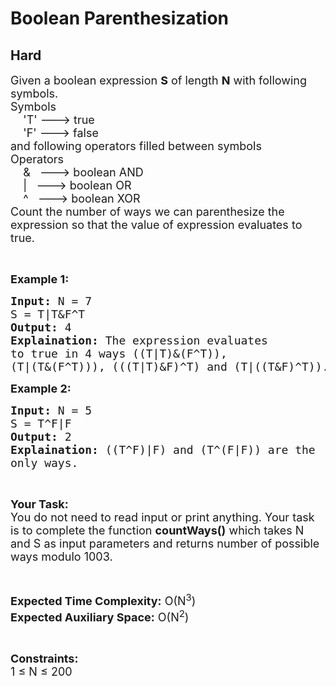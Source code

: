 # Boolean Parenthesization
##  Hard 
<div class="problem-statement">
                <p></p><p><span style="font-size:18px">Given a boolean expression <strong>S</strong>&nbsp;of length <strong>N</strong> with following symbols.<br>
Symbols<br>
&nbsp;&nbsp;&nbsp; 'T' ---&gt; true<br>
&nbsp;&nbsp;&nbsp; 'F' ---&gt; false<br>
and following operators filled between symbols<br>
Operators<br>
&nbsp;&nbsp;&nbsp; &amp;&nbsp;&nbsp; ---&gt; boolean AND<br>
&nbsp;&nbsp;&nbsp; |&nbsp;&nbsp; ---&gt; boolean OR<br>
&nbsp;&nbsp;&nbsp; ^&nbsp;&nbsp; ---&gt; boolean XOR<br>
Count the number of ways we can parenthesize the expression so that the value of expression evaluates to true.</span></p>

<p>&nbsp;</p>

<p><strong><span style="font-size:18px">Example 1:</span></strong></p>

<pre style="position: relative;"><span style="font-size:18px"><strong>Input:</strong> N = 7
S = T|T&amp;F^T
<strong>Output:</strong> 4
<strong>Explaination:</strong> The expression evaluates 
to true in 4 ways ((T|T)&amp;(F^T)), 
(T|(T&amp;(F^T))), (((T|T)&amp;F)^T) and (T|((T&amp;F)^T)).</span><div class="open_grepper_editor" title="Edit &amp; Save To Grepper"></div></pre>

<p><strong><span style="font-size:18px">Example 2:</span></strong></p>

<pre style="position: relative;"><span style="font-size:18px"><strong>Input:</strong> N = 5
S = T^F|F
<strong>Output:</strong> 2
<strong>Explaination:</strong> ((T^F)|F) and (T^(F|F)) are the 
only ways.</span><div class="open_grepper_editor" title="Edit &amp; Save To Grepper"></div></pre>

<p>&nbsp;</p>

<p><span style="font-size:18px"><strong>Your Task:</strong><br>
You do not need to read input or print anything. Your task is to complete the function <strong>countWays()</strong> which takes N and S as input parameters and returns number of possible ways modulo 1003.</span></p>

<p>&nbsp;</p>

<p><span style="font-size:18px"><strong>Expected Time Complexity:</strong> O(N<sup>3</sup>)<br>
<strong>Expected Auxiliary Space:</strong> O(N<sup>2</sup>)</span></p>

<p>&nbsp;</p>

<p><span style="font-size:18px"><strong>Constraints:</strong><br>
1 ≤ N ≤ 200&nbsp;</span></p>
 <p></p>
            </div>